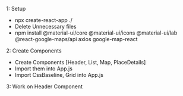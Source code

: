 1: Setup
- npx create-react-app ./
- Delete Unnecessary files
- npm install @material-ui/core @material-ui/icons @material-ui/lab @react-google-maps/api axios google-map-react

2: Create Components
- Create Components [Header, List, Map, PlaceDetails]
- Import them into App.js
- Import CssBaseline, Grid into App.js

3: Work on Header Component